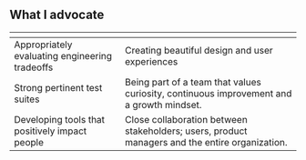 ## What I advocate
| <!-- -->    | <!-- -->    |
|-------------|-------------|
| Appropriately evaluating engineering tradeoffs  | Creating beautiful design and user experiences |
| Strong pertinent test suites | Being part of a team that values curiosity, continuous improvement and a growth mindset. |
| Developing tools that positively impact people | Close collaboration between stakeholders; users, product managers and the entire organization. |
